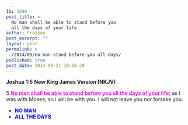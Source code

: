 ```yaml
---
ID: 1690
post_title: >
  No man shall be able to stand before you
  all the days of your life
author: Praison
post_excerpt: ""
layout: post
permalink: >
  /2014/09/no-man-stand-before-you-all-days/
published: true
post_date: 2014-09-21 10:16:28
---
```

<strong>Joshua 1:5</strong>
<strong> New King James Version (NKJV)</strong>

5 <span style="color: #ff00ff;"><strong>No man shall be able to stand before you all the days of your life</strong></span>; as I was with Moses, so I will be with you. I will not leave you nor forsake you.
<ul>
	<li><span style="color: #0000ff;"><strong>NO MAN</strong></span></li>
	<li><span style="color: #0000ff;"><strong>ALL THE DAYS</strong></span></li>
</ul>
